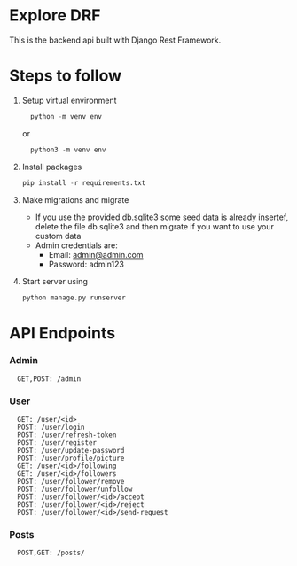 # Explore DRF

This is the backend api built with Django Rest Framework.

# Steps to follow

1. Setup virtual environment

   ```python
     python -m venv env
   ```

   or

   ```python
     python3 -m venv env
   ```

2. Install packages

   ```python
   pip install -r requirements.txt
   ```

3. Make migrations and migrate

   - If you use the provided db.sqlite3 some seed data is already insertef, delete the file db.sqlite3 and then migrate if you want to use your custom data
   - Admin credentials are:
     - Email: admin@admin.com
     - Password: admin123

4. Start server using
   ```python
   python manage.py runserver
   ```

# API Endpoints

### Admin

      GET,POST: /admin

### User

      GET: /user/<id>
      POST: /user/login
      POST: /user/refresh-token
      POST: /user/register
      POST: /user/update-password
      POST: /user/profile/picture
      GET: /user/<id>/following
      GET: /user/<id>/followers
      POST: /user/follower/remove
      POST: /user/follower/unfollow
      POST: /user/follower/<id>/accept
      POST: /user/follower/<id>/reject
      POST: /user/follower/<id>/send-request

### Posts

      POST,GET: /posts/
